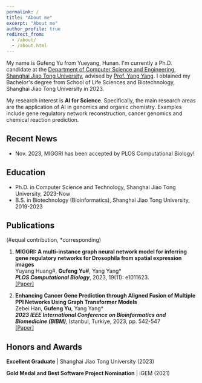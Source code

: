 ```yaml
---
permalink: /
title: "About me"
excerpt: "About me"
author_profile: true
redirect_from: 
  - /about/
  - /about.html
---
```


My name is Gufeng Yu from Yueyang, Hunan. I'm currently a Ph.D. candidate at the [Department of Computer Science and Engineering](https://www.cs.sjtu.edu.cn/index.aspx), [Shanghai Jiao Tong University](https://www.sjtu.edu.cn/), advised by [Prof. Yang Yang](https://www.cs.sjtu.edu.cn/PeopleDetail.aspx?id=72). I obtained my Bachelor's degree from School of Life Sciences and Biotechnology, Shanghai Jiao Tong University in 2023. 

My research interest is **AI for Science**. Specifically, the main research areas are the application of AI in genomics and organic chemistry. Examples include gene regulatory network reconstruction, cancer genomics and chemical reaction prediction.



## Recent News

- Nov. 2023, MIGGRI has been accepted by PLOS Computational Biology!



## Education

- Ph.D. in Computer Science and Technology, Shanghai Jiao Tong University, 2023-Now
- B.S. in Biotechnology (Bioinformatics), Shanghai Jiao Tong University, 2019-2023



## Publications

(#equal contribution, *corresponding)

1. **MIGGRI: A multi-instance graph neural network model for inferring gene regulatory networks for Drosophila from spatial expression images**  
    Yuyang Huang#, **Gufeng Yu#**, Yang Yang*  
    ***PLOS Computational Biology***, 2023, 19(11): e1011623.  
    [[Paper]](https://journals.plos.org/ploscompbiol/article?id=10.1371/journal.pcbi.1011623)

2. **Enhancing Cancer Gene Prediction through Aligned Fusion of Multiple PPI Networks Using Graph Transformer Models**  
    Zebei Han, **Gufeng Yu**, Yang Yang*  
    ***2023 IEEE International Conference on Bioinformatics and Biomedicine (BIBM)***, Istanbul, Turkiye, 2023, pp. 542-547  
    [[Paper]](https://ieeexplore.ieee.org/document/10385593)



## Honors and Awards

**Excellent Graduate** \| Shanghai Jiao Tong University (2023)

**Gold Medal and Best Software Project Nomination** \| iGEM (2021)
